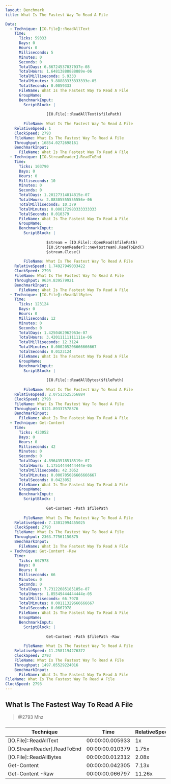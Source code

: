 ```yaml
---
layout: Benchmark
title: What Is The Fastest Way To Read A File

Data: 
  - Technique: [IO.File]::ReadAllText
    Time: 
      Ticks: 59333
      Days: 0
      Hours: 0
      Milliseconds: 5
      Minutes: 0
      Seconds: 0
      TotalDays: 6.86724537037037e-08
      TotalHours: 1.64813888888889e-06
      TotalMilliseconds: 5.9333
      TotalMinutes: 9.88883333333333e-05
      TotalSeconds: 0.0059333
      FileName: What Is The Fastest Way To Read A File
      GroupName: 
      BenchmarkInput: 
        ScriptBlock: |
          
                  [IO.File]::ReadAllText($filePath)
              
        FileName: What Is The Fastest Way To Read A File
    RelativeSpeed: 1
    ClockSpeed: 2793
    FileName: What Is The Fastest Way To Read A File
    Throughput: 16854.0272698161
    BenchmarkInput: 
      FileName: What Is The Fastest Way To Read A File
  - Technique: [IO.StreamReader].ReadToEnd
    Time: 
      Ticks: 103790
      Days: 0
      Hours: 0
      Milliseconds: 10
      Minutes: 0
      Seconds: 0
      TotalDays: 1.20127314814815e-07
      TotalHours: 2.88305555555556e-06
      TotalMilliseconds: 10.379
      TotalMinutes: 0.000172983333333333
      TotalSeconds: 0.010379
      FileName: What Is The Fastest Way To Read A File
      GroupName: 
      BenchmarkInput: 
        ScriptBlock: |
          
                  $stream = [IO.File]::OpenRead($filePath)
                  [IO.StreamReader]::new($stream).ReadToEnd()
                  $stream.Close()
              
        FileName: What Is The Fastest Way To Read A File
    RelativeSpeed: 1.74927949033422
    ClockSpeed: 2793
    FileName: What Is The Fastest Way To Read A File
    Throughput: 9634.839579921
    BenchmarkInput: 
      FileName: What Is The Fastest Way To Read A File
  - Technique: [IO.File]::ReadAllBytes
    Time: 
      Ticks: 123124
      Days: 0
      Hours: 0
      Milliseconds: 12
      Minutes: 0
      Seconds: 0
      TotalDays: 1.4250462962963e-07
      TotalHours: 3.42011111111111e-06
      TotalMilliseconds: 12.3124
      TotalMinutes: 0.000205206666666667
      TotalSeconds: 0.0123124
      FileName: What Is The Fastest Way To Read A File
      GroupName: 
      BenchmarkInput: 
        ScriptBlock: |
          
                  [IO.File]::ReadAllBytes($filePath)
              
        FileName: What Is The Fastest Way To Read A File
    RelativeSpeed: 2.07513525356884
    ClockSpeed: 2793
    FileName: What Is The Fastest Way To Read A File
    Throughput: 8121.89337578376
    BenchmarkInput: 
      FileName: What Is The Fastest Way To Read A File
  - Technique: Get-Content
    Time: 
      Ticks: 423052
      Days: 0
      Hours: 0
      Milliseconds: 42
      Minutes: 0
      Seconds: 0
      TotalDays: 4.89643518518519e-07
      TotalHours: 1.17514444444444e-05
      TotalMilliseconds: 42.3052
      TotalMinutes: 0.000705086666666667
      TotalSeconds: 0.0423052
      FileName: What Is The Fastest Way To Read A File
      GroupName: 
      BenchmarkInput: 
        ScriptBlock: |
          
                  Get-Content -Path $filePath
              
        FileName: What Is The Fastest Way To Read A File
    RelativeSpeed: 7.13012994455025
    ClockSpeed: 2793
    FileName: What Is The Fastest Way To Read A File
    Throughput: 2363.77561150875
    BenchmarkInput: 
      FileName: What Is The Fastest Way To Read A File
  - Technique: Get-Content -Raw
    Time: 
      Ticks: 667978
      Days: 0
      Hours: 0
      Milliseconds: 66
      Minutes: 0
      Seconds: 0
      TotalDays: 7.73122685185185e-07
      TotalHours: 1.85549444444444e-05
      TotalMilliseconds: 66.7978
      TotalMinutes: 0.00111329666666667
      TotalSeconds: 0.0667978
      FileName: What Is The Fastest Way To Read A File
      GroupName: 
      BenchmarkInput: 
        ScriptBlock: |
          
                  Get-Content -Path $filePath -Raw
              
        FileName: What Is The Fastest Way To Read A File
    RelativeSpeed: 11.2581194276372
    ClockSpeed: 2793
    FileName: What Is The Fastest Way To Read A File
    Throughput: 1497.05529224016
    BenchmarkInput: 
      FileName: What Is The Fastest Way To Read A File
FileName: What Is The Fastest Way To Read A File
ClockSpeed: 2793
---
```

What Is The Fastest Way To Read A File
--------------------------------------
> @2793 Mhz


### 


|Technique                  |Time           |RelativeSpeed|Throughput|
|---------------------------|---------------|-------------|----------|
|[IO.File]::ReadAllText     |00:00:00.005933|1x           |16854.03/s|
|[IO.StreamReader].ReadToEnd|00:00:00.010379|1.75x        |9634.84/s |
|[IO.File]::ReadAllBytes    |00:00:00.012312|2.08x        |8121.89/s |
|Get-Content                |00:00:00.042305|7.13x        |2363.78/s |
|Get-Content -Raw           |00:00:00.066797|11.26x       |1497.06/s |
